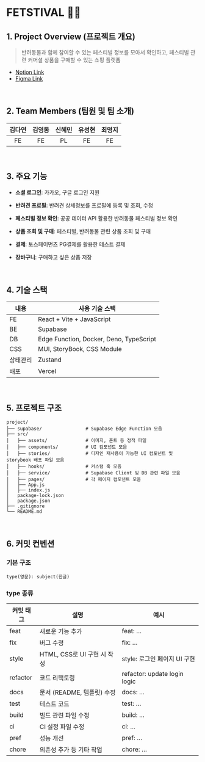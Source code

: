 
# FETSTIVAL 🐶🎉


## 1. Project Overview (프로젝트 개요)
> 반려동물과 함께 참여할 수 있는 페스티벌 정보를 모아서 확인하고,
> 페스티벌 관련 커머셜 상품을 구매할 수 있는 쇼핑 플랫폼

- [Notion Link](https://shinhm1.notion.site/6-121e7e8fdd12801cab96e77334648a2d?p=121e7e8fdd1280e89a44e709601d181a&pm=s)
- [Figma Link](https://www.figma.com/design/G14CLP8aTlOvMhZPhx4Ggt/PETSTIVAL-UI?node-id=0-1&t=IuyaigNYK4MYWYA2-1)

<br/>

## 2. Team Members (팀원 및 팀 소개)
| 김다연 | 김영동 | 신혜민 | 유성현 | 최명지 |
|:------:|:------:|:------:|:------:|:------:|
| FE | FE | PL | FE | FE |

<br/>

## 3. 주요 기능
- **소셜 로그인**: 카카오, 구글 로그인 지원

- **반려견 프로필**: 반려견 상세정보를 프로필에 등록 및 조회, 수정

- **페스티벌 정보 확인**: 공공 데이터 API 활용한 반려동물 페스티벌 정보 확인

- **상품 조회 및 구매**: 페스티벌, 반려동물 관련 상품 조회 및 구매

- **결제**: 토스페이먼츠 PG결제를 활용한 테스트 결제

- **장바구니**: 구매하고 싶은 상품 저장

<br/>

## 4. 기술 스택
| 내용        | 사용 기술 스택                   |
|-------------|----------------------------------|
| FE          | React + Vite + JavaScript        |
| BE          | Supabase                         |
| DB          | Edge Function, Docker, Deno, TypeScript |
| CSS         | MUI, StoryBook, CSS Module       |
| 상태관리    | Zustand                          |
| 배포    | Vercel                          |


<br/>

## 5. 프로젝트 구조
```plaintext
project/
├── supabase/                # Supabase Edge Function 모음
├── src/
│   ├── assets/              # 이미지, 폰트 등 정적 파일
│   ├── components/          # UI 컴포넌트 모음
│   ├── stories/             # 디자인 재사용이 가능한 UI 컴포넌트 및 storybook 배포 파일 모음
│   ├── hooks/               # 커스텀 훅 모음
│   ├── service/             # Supabase Client 및 DB 관련 파일 모음
│   ├── pages/               # 각 페이지 컴포넌트 모음
│   ├── App.js               
│   ├── index.js             
│   package-lock.json    
│   package.json         
├── .gitignore               
└── README.md                
```

<br/>

## 6. 커밋 컨벤션
### 기본 구조
```
type(영문): subject(한글)
```

### type 종류
| 커밋 태그 | 설명                              | 예시                          |
|-----------|-----------------------------------|-------------------------------|
| feat      | 새로운 기능 추가                   | feat: …                       |
| fix       | 버그 수정                          | fix: …                        |
| style     | HTML, CSS로 UI 구현 시 작성       | style: 로그인 페이지 UI 구현    |
| refactor  | 코드 리팩토링                      | refactor: update login logic  |
| docs      | 문서 (README, 템플릿) 수정         | docs: …                       |
| test      | 테스트 코드                        | test: …                       |
| build     | 빌드 관련 파일 수정               | build: …                      |
| ci        | CI 설정 파일 수정                 | ci: …                         |
| pref      | 성능 개선                          | pref: …                       |
| chore     | 의존성 추가 등 기타 작업           | chore: …                      |

